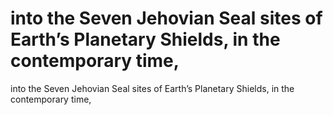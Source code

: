 # into the Seven Jehovian Seal sites of Earth’s Planetary Shields, in the contemporary time,

into the Seven Jehovian Seal sites of Earth’s Planetary Shields, in the contemporary time,